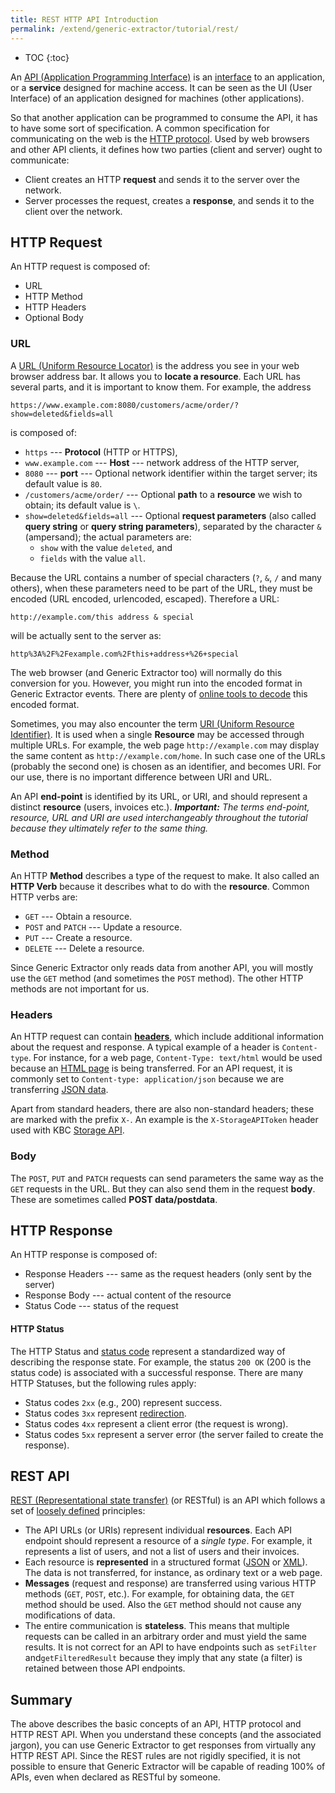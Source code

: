 ```yaml
---
title: REST HTTP API Introduction
permalink: /extend/generic-extractor/tutorial/rest/
---
```


* TOC
{:toc}

An [API (Application Programming Interface)](https://en.wikipedia.org/wiki/Application_programming_interface) is 
an [interface](https://en.wikipedia.org/wiki/Interface_(computing)) to an application, or a **service**
designed for machine access. It can be seen as the UI (User Interface) of an application designed
for machines (other applications). 

So that another application can be programmed to consume the API, it has to have some sort of specification.
A common specification for communicating on the web is the [HTTP protocol](https://en.wikipedia.org/wiki/Hypertext_Transfer_Protocol). 
Used by web browsers and other API clients, it defines how two parties (client and server) ought to communicate:

- Client creates an HTTP **request** and sends it to the server over the network.
- Server processes the request, creates a **response**, and sends it to the client over the network.

## HTTP Request
An HTTP request is composed of:

- URL
- HTTP Method
- HTTP Headers
- Optional Body

### URL
A [URL (Uniform Resource Locator)](https://en.wikipedia.org/wiki/URL) is the address you see in your web browser 
address bar. It allows you to **locate a resource**. Each URL has several parts, and it is important to know them.
For example, the address

    https://www.example.com:8080/customers/acme/order/?show=deleted&fields=all

is composed of:

- `https` --- **Protocol** (HTTP or HTTPS),
- `www.example.com` --- **Host** --- network address of the HTTP server,
- `8080` --- **port** --- Optional network identifier within the target server; its default value is `80`.
- `/customers/acme/order/` --- Optional **path** to a **resource** we wish to obtain; its default value is `\`.
- `show=deleted&fields=all` --- Optional **request parameters** (also called **query string** or **query
string parameters**), separated by the character `&` (ampersand); the actual parameters are:
    - `show` with the value `deleted`, and
    - `fields` with the value `all`.

Because the URL contains a number of special characters (`?`, `&`, `/` and many others), when these parameters
need to be part of the URL, they must be encoded (URL encoded, urlencoded, escaped). Therefore a URL:

    http://example.com/this address & special

will be actually sent to the server as:

    http%3A%2F%2Fexample.com%2Fthis+address+%26+special

The web browser (and Generic Extractor too) will normally do this conversion for you. However, you might run into
the encoded format in Generic Extractor events. There are plenty of [online tools to decode](https://urldecode.org/) 
this encoded format.

Sometimes, you may also encounter the term [URI (Uniform Resource Identifier)](https://en.wikipedia.org/wiki/Uniform_Resource_Identifier). 
It is used when a single **Resource** may be accessed through multiple URLs. For example, the web page 
`http://example.com` may display the same content as `http://example.com/home`. In such case one of the URLs 
(probably the second one) is chosen as an identifier, and becomes URI. For our use, there is no important 
difference between URI and URL.

An API **end-point** is identified by its URL, or URI, and should represent a distinct **resource** (users, 
invoices etc.). ***Important:** The terms end-point, resource, URL and URI are used interchangeably throughout the 
tutorial because they ultimately refer to the same thing.*

### Method
An HTTP **Method** describes a type of the request to make. It also called an **HTTP Verb** because it 
describes what to do with the **resource**. Common HTTP verbs are:

- `GET` --- Obtain a resource.
- `POST` and `PATCH` --- Update a resource.
- `PUT` --- Create a resource.
- `DELETE` --- Delete a resource.

Since Generic Extractor only reads data from another API, you will mostly use the `GET` method (and sometimes the 
`POST` method). The other HTTP methods are not important for us. 

### Headers
An HTTP request can contain [**headers**](https://en.wikipedia.org/wiki/List_of_HTTP_header_fields#Request_Headers), 
which include additional information about the request and response. A typical example of a header is 
`Content-type`. For instance, for a web page, `Content-Type: text/html` would be used because an 
[HTML page](https://en.wikipedia.org/wiki/HTML) is being transferred. For an API request, it is commonly set 
to `Content-type: application/json` because we are transferring [JSON data](http://www.json.org/). 

Apart from standard headers, there are also non-standard headers; these are marked with the prefix `X-`. An 
example is the `X-StorageAPIToken` header used with KBC [Storage API](/integrate/storage/api/).

### Body
The `POST`, `PUT` and `PATCH` requests can send parameters the same way as the `GET` requests in the URL. 
But they can also send them in the request **body**. These are sometimes called **POST data/postdata**.

## HTTP Response
An HTTP response is composed of:

- Response Headers --- same as the request headers (only sent by the server)
- Response Body --- actual content of the resource
- Status Code --- status of the request

#### HTTP Status
The HTTP Status and [status code](https://en.wikipedia.org/wiki/List_of_HTTP_status_codes) represent 
a standardized way of describing the response state. For example, the status `200 OK` (200 is the status code) 
is associated with a successful response. There are many HTTP Statuses, but the following rules apply:

- Status codes `2xx` (e.g., 200) represent success.
- Status codes `3xx` represent [redirection](https://en.wikipedia.org/wiki/URL_redirection).
- Status codes `4xx` represent a client error (the request is wrong).
- Status codes `5xx` represent a server error (the server failed to create the response).

## REST API
[REST (Representational state transfer)](https://www.restapitutorial.com/lessons/whatisrest.html) (or RESTful) 
is an API which follows a set of [loosely defined](http://restcookbook.com/Miscellaneous/rest-and-http/) principles:

- The API URLs (or URIs) represent individual **resources**. Each API endpoint should represent a resource of 
a *single type*. For example, it represents a list of users, and not a list of users and their invoices.
- Each resource is **represented** in a structured format ([JSON](http://www.json.org/) or 
[XML](https://en.wikipedia.org/wiki/XML)). The data is not transferred, for instance, as ordinary text or a web 
page.
- **Messages** (request and response) are transferred using various HTTP methods (`GET`, `POST`, etc.). 
For example, for obtaining data, the `GET` method should be used. Also the `GET` method
should not cause any modifications of data.
- The entire communication is **stateless**. This means that multiple requests can be called in an
arbitrary order and must yield the same results. It is not correct for an API to have endpoints such as 
`setFilter` and`getFilteredResult` because they imply that any state (a filter) is retained between those API 
endpoints.

## Summary
The above describes the basic concepts of an API, HTTP protocol and HTTP REST API. When you 
understand these concepts (and the associated jargon), you can use Generic Extractor 
to get responses from virtually any HTTP REST API. Since the REST rules are not rigidly specified, it 
is not possible to ensure that Generic Extractor will be capable of reading 100% of APIs, 
even when declared as RESTful by someone.

